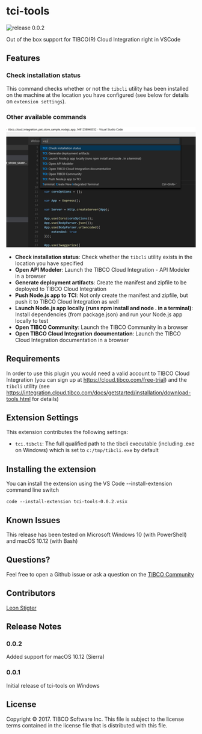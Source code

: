 # tci-tools

![release 0.0.2](https://img.shields.io/badge/release-0.0.2-brightgreen.png)

Out of the box support for TIBCO(R) Cloud Integration right in VSCode

## Features

### Check installation status
This command checks whether or not the `tibcli` utility has been installed on the machine at the location you have configured (see below for details on `extension settings`).

### Other available commands
![Image](images/commandlist.jpg)

* __Check installation status__: Check whether the `tibcli` utility exists in the location you have specified
* __Open API Modeler__: Launch the TIBCO Cloud Integration - API Modeler in a browser
* __Generate deployment artifacts__: Create the manifest and zipfile to be deployed to TIBCO Cloud Integration
* __Push Node.js app to TCI__: Not only create the manifest and zipfile, but push it to TIBCO Cloud Integration as well
* __Launch Node.js app locally (runs npm install and node . in a terminal)__: Install dependencies (from package.json) and run your Node.js app locally to test 
* __Open TIBCO Community__: Launch the TIBCO Community in a browser
* __Open TIBCO Cloud Integration documentation__: Launch the TIBCO Cloud Integration documentation in a browser

## Requirements

In order to use this plugin you would need a valid account to TIBCO Cloud Integration (you can sign up at https://cloud.tibco.com/free-trial) and the `tibcli` utility (see https://integration.cloud.tibco.com/docs/getstarted/installation/download-tools.html for details)

## Extension Settings

This extension contributes the following settings:

* `tci.tibcli`: The full qualified path to the tibcli executable (including .exe on Windows) which is set to `c:/tmp/tibcli.exe` by default

## Installing the extension

You can install the extension using the VS Code --install-extension command line switch
```
code --install-extension tci-tools-0.0.2.vsix
```

## Known Issues

This release has been tested on Microsoft Windows 10 (with PowerShell) and macOS 10.12 (with Bash)

## Questions?
Feel free to open a Github issue or ask a question on the [TIBCO Community](https://community.tibco.com)

## Contributors
[Leon Stigter](https://github.com/retgits)

## Release Notes

### 0.0.2
Added support for macOS 10.12 (Sierra)

### 0.0.1
Initial release of tci-tools on Windows

## License
Copyright © 2017. TIBCO Software Inc.
This file is subject to the license terms contained
in the license file that is distributed with this file.